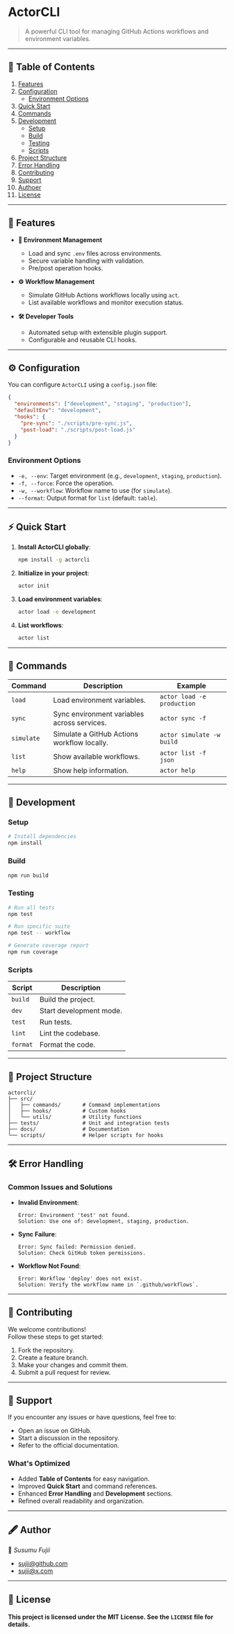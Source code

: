 # **ActorCLI**  
> A powerful CLI tool for managing GitHub Actions workflows and environment variables.

---

## **📖 Table of Contents**

1. [Features](#-features)
2. [Configuration](#%EF%B8%8F-configuration)
   - [Environment Options](#environment-options)
3. [Quick Start](#-quick-start)
4. [Commands](#-commands)
5. [Development](#-development)
   - [Setup](#setup)
   - [Build](#build)
   - [Testing](#testing)
   - [Scripts](#scripts)
6. [Project Structure](#-project-structure)
7. [Error Handling](#%EF%B8%8F-error-handling)
8. [Contributing](#-contributing)
9. [Support](#-support)
10. [Authoer](#%EF%B8%8F-author)
11. [License](#-license)

---

## **🚀 Features**

- **🔐 Environment Management**
  - Load and sync `.env` files across environments.
  - Secure variable handling with validation.
  - Pre/post operation hooks.

- **⚙️ Workflow Management**
  - Simulate GitHub Actions workflows locally using `act`.
  - List available workflows and monitor execution status.

- **🛠️ Developer Tools**
  - Automated setup with extensible plugin support.
  - Configurable and reusable CLI hooks.

---

## **⚙️ Configuration**

You can configure `ActorCLI` using a `config.json` file:

```json
{
  "environments": ["development", "staging", "production"],
  "defaultEnv": "development",
  "hooks": {
    "pre-sync": "./scripts/pre-sync.js",
    "post-load": "./scripts/post-load.js"
  }
}
```

### **Environment Options**

- `-e, --env`: Target environment (e.g., `development`, `staging`, `production`).
- `-f, --force`: Force the operation.
- `-w, --workflow`: Workflow name to use (for `simulate`).
- `--format`: Output format for `list` (default: `table`).

---

## **⚡ Quick Start**

1. **Install ActorCLI globally**:
   ```bash
   npm install -g actorcli
   ```

2. **Initialize in your project**:
   ```bash
   actor init
   ```

3. **Load environment variables**:
   ```bash
   actor load -e development
   ```

4. **List workflows**:
   ```bash
   actor list
   ```

---

## **📜 Commands**

| Command       | Description                               | Example                          |
|---------------|-------------------------------------------|----------------------------------|
| `load`        | Load environment variables.               | `actor load -e production`       |
| `sync`        | Sync environment variables across services. | `actor sync -f`                  |
| `simulate`    | Simulate a GitHub Actions workflow locally. | `actor simulate -w build`        |
| `list`        | Show available workflows.                 | `actor list -f json`             |
| `help`        | Show help information.                    | `actor help`                     |

---

## **🔧 Development**

### **Setup**

```sh
# Install dependencies
npm install
```

### **Build**

```sh
npm run build
```

### **Testing**

```sh
# Run all tests
npm test

# Run specific suite
npm test -- workflow

# Generate coverage report
npm run coverage
```

### **Scripts**

| Script      | Description                  |
|-------------|------------------------------|
| `build`     | Build the project.           |
| `dev`       | Start development mode.      |
| `test`      | Run tests.                   |
| `lint`      | Lint the codebase.           |
| `format`    | Format the code.             |

---

## **📂 Project Structure**

```plaintext
actorcli/
├── src/
│   ├── commands/       # Command implementations
│   ├── hooks/          # Custom hooks
│   └── utils/          # Utility functions
├── tests/              # Unit and integration tests
├── docs/               # Documentation
└── scripts/            # Helper scripts for hooks
```

---

## **🛠️ Error Handling**

### **Common Issues and Solutions**

- **Invalid Environment**:
  ```plaintext
  Error: Environment 'test' not found.
  Solution: Use one of: development, staging, production.
  ```

- **Sync Failure**:
  ```plaintext
  Error: Sync failed: Permission denied.
  Solution: Check GitHub token permissions.
  ```

- **Workflow Not Found**:
  ```plaintext
  Error: Workflow 'deploy' does not exist.
  Solution: Verify the workflow name in `.github/workflows`.
  ```

---

## **🤝 Contributing**

We welcome contributions!  
Follow these steps to get started:

1. Fork the repository.
2. Create a feature branch.
3. Make your changes and commit them.
4. Submit a pull request for review.

---

## **📢 Support**

If you encounter any issues or have questions, feel free to:

- Open an issue on GitHub.
- Start a discussion in the repository.
- Refer to the official documentation.

### **What's Optimized**

- Added **Table of Contents** for easy navigation.
- Improved **Quick Start** and command references.
- Enhanced **Error Handling** and **Development** sections.
- Refined overall readability and organization.

---

## **🖋️ Author**

👋 _Susumu Fujii_
  - [sujii@github.com](https://github.com/sujii)
  - [sujii@x.com](https://x.com/sujii)

---

## **📜 License**

#### This project is licensed under the MIT License. See the `LICENSE` file for details.

